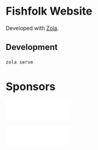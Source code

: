 # Fishfolk Website

Developed with [Zola].

## Development

```bash
zola serve
```

[Zola]: https://www.getzola.org/


# Sponsors
<p>
  <a href="https://amethyst.rs/">
    <img height="50px" src="static/assets/amethyst_foundation.svg" alt="Amethyst" />
  </a>
</p>
<p>
  <a href="https://heroiclabs.com/">
    <img height="50px" src="static/assets/heroic.svg" alt="heroiclabs" />
  </a>
</p>